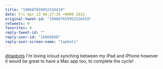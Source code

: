 ```yaml
---
title: "190687659952316419"
date: Fri Apr 13 06:27:35 +0000 2012
original-tweet-id: "190687659952316419"
retweets: 0
favorites: 0
reply-tweet-id: ""
reply-user-id: "16669898"
reply-user-screen-name: "tapbots"
---
```

<a href="https://twitter.com/tapbots">@tapbots</a> I'm loving icloud synching between my iPad and iPhone however it would be great to have a Mac app too, to complete the cycle!

